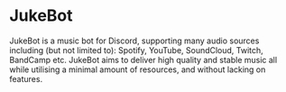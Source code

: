 # JukeBot

JukeBot is a music bot for Discord, supporting many audio sources including (but not limited to): Spotify, YouTube, SoundCloud, Twitch, BandCamp etc.
JukeBot aims to deliver high quality and stable music all while utilising a minimal amount of resources, and without lacking on features.

